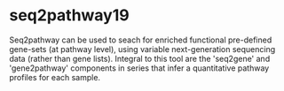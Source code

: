 # seq2pathway19
Seq2pathway can be used to seach for enriched functional pre-defined gene-sets (at pathway level), using variable next-generation sequencing data (rather than gene lists).
Integral to this tool are the 'seq2gene' and 'gene2pathway' components in series that infer a quantitative pathway profiles for each sample.

